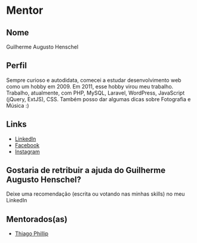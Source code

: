 # Mentor

## Nome

Guilherme Augusto Henschel

## Perfil

Sempre curioso e autodidata, comecei a estudar desenvolvimento web como um hobby em 2009. Em 2011, esse hobby virou meu trabalho.
Trabalho, atualmente, com PHP, MySQL, Laravel, WordPress, JavaScript (jQuery, ExtJS), CSS.
Também posso dar algumas dicas sobre Fotografia e Música :)

## Links

* [LinkedIn](https://linkedin.com/in/guilhermeah/)
* [Facebook](https://fb.com/guilhermeah)
* [Instagram](https://instagr.am/seunoura)

## Gostaria de retribuir a ajuda do Guilherme Augusto Henschel?

Deixe uma recomendação (escrita ou votando nas minhas skills) no meu LinkedIn

## Mentorados(as)

- [Thiago Phillip](/profiles/pupils/profiles/ThiagoPhillip.md)
